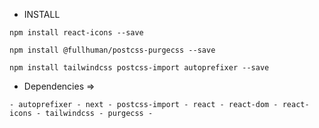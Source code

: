 
* INSTALL

````
npm install react-icons --save

npm install @fullhuman/postcss-purgecss --save

npm install tailwindcss postcss-import autoprefixer --save
````

* Dependencies =>

`` -
autoprefixer -
next -
postcss-import -
react -
react-dom -
react-icons -
tailwindcss -
purgecss -
``
